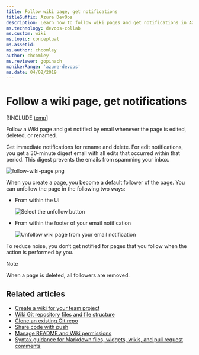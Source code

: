 ```yaml
---
title: Follow wiki page, get notifications 
titleSuffix: Azure DevOps 
description: Learn how to follow wiki pages and get notifications in Azure DevOps 
ms.technology: devops-collab
ms.custom: wiki
ms.topic: conceptual
ms.assetid:
ms.author: chcomley
author: chcomley
ms.reviewer: gopinach
monikerRange: 'azure-devops'
ms.date: 04/02/2019  
---
```


# Follow a wiki page, get notifications

[!INCLUDE [temp](../../includes/version-vsts-only.md)]

Follow a Wiki page and get notified by email whenever the page is edited, deleted, or renamed.

Get immediate notifications for rename and delete. For edit notifications, you get a 30-minute digest email with all edits that occurred within that period. This digest prevents the emails from spamming your inbox.

![follow-wiki-page.png](media/wiki/follow-wiki-page.png)

When you create a page, you become a default follower of the page. You can unfollow the page in the following two ways:

* From within the UI

  ![Select the unfollow button](media/wiki/unfollow-button.png)

* From within the footer of your email notification

  ![Unfollow wiki page from your email notification](media/wiki/unfollow-wiki-page.png)

To reduce noise, you don’t get notified for pages that you follow when the action is performed by you.

> [!NOTE]
> When a page is deleted, all followers are removed.

## Related articles

* [Create a wiki for your team project](wiki-create-repo.md)
* [Wiki Git repository files and file structure](wiki-file-structure.md)
* [Clone an existing Git repo](../../repos/git/clone.md)
* [Share code with push](../../repos/git/pushing.md)
* [Manage README and Wiki permissions](manage-readme-wiki-permissions.md)
* [Syntax guidance for Markdown files, widgets, wikis, and pull request comments](../../reference/markdown-guidance.md)
